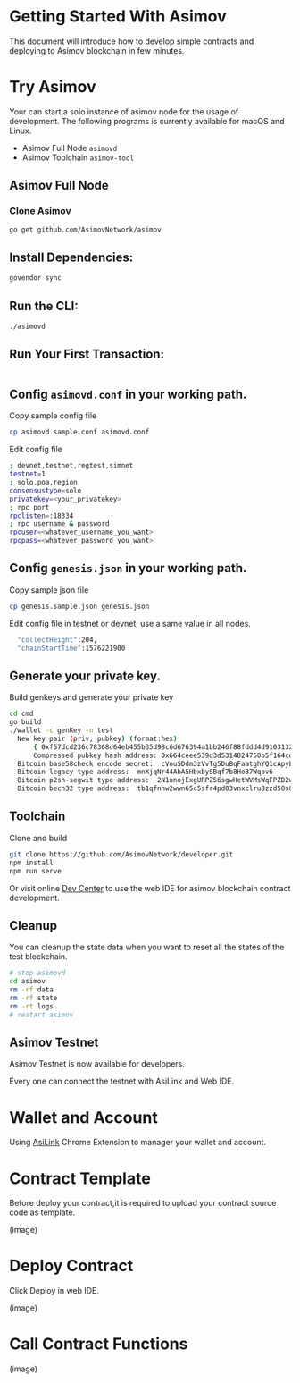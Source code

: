 <!-- toc -->

# Getting Started With Asimov

This document will introduce how to develop simple contracts and
deploying to Asimov blockchain in few minutes.

# Try Asimov

Your can start a solo instance of asimov node for the usage of
development. The following programs is currently available for macOS and
Linux.

- Asimov Full Node ```asimovd```
- Asimov Toolchain ```asimov-tool```

## Asimov Full Node

### Clone Asimov

```sh
go get github.com/AsimovNetwork/asimov
```

## Install Dependencies:
```sh
govendor sync
```

## Run the CLI:
```sh
./asimovd
```

## Run Your First Transaction:
```sh
```

## Config ```asimovd.conf``` in your working path.

Copy sample config file
```sh
cp asimovd.sample.conf asimovd.conf
```

Edit config file
```sh
; devnet,testnet,regtest,simnet
testnet=1
; solo,poa,region
consensustype=solo
privatekey=<your_privatekey>
; rpc port
rpclisten=:18334
; rpc username & password
rpcuser=<whatever_username_you_want>
rpcpass=<whatever_password_you_want>
```


## Config ```genesis.json``` in your working path.

Copy sample json file
```sh
cp genesis.sample.json genesis.json
```

Edit config file in testnet or devnet, use a same value in all nodes.
```sh
  "collectHeight":204,
  "chainStartTime":1576221900
```

## Generate your private key.

Build genkeys and generate your private key

```sh
cd cmd
go build
./wallet -c genKey -n test
  New key pair (priv, pubkey) (format:hex)
      { 0xf57dcd236c78368d64eb455b35d98c6d676394a1bb246f88fddd4d9103132729 , 0x020e470848be43cc2a9927af3ea9919e36a1e1b3319bc3845a31e1dcb5bcde79b8 }
      Compressed pubkey hash address: 0x664ceee539d3d5314824750b5f164cd8f8f87109b4
  Bitcoin base58check encode secret:  cVouSDdm3zVvTg5DuBqFaatghYQ1cApyEYBSdoSAyscmTCB5CK55
  Bitcoin legacy type address:  mnXjqNr44AbA5HbxbySBqf7b8Ho37Wqpv6
  Bitcoin p2sh-segwit type address:  2N1unojExgURPZ56sgwHetWVMsWqFPZD2wS
  Bitcoin bech32 type address:  tb1qfnhw2wwn65c5sfr4pd03vnxclru8zzd50s8fcy
```

## Toolchain

Clone and build

```sh
git clone https://github.com/AsimovNetwork/developer.git
npm install
npm run serve
```

Or visit online [Dev Center](https://developer.asimov.network) to use
the web IDE for asimov blockchain contract development.

## Cleanup

You can cleanup the state data when you want to reset all the states of
the test blockchain.

```sh
# stop asimovd
cd asimov
rm -rf data
rm -rf state
rm -rt logs
# restart asimov
```

## Asimov Testnet

Asimov Testnet is now available for developers.

Every one can connect the testnet with AsiLink and Web IDE.

# Wallet and Account

Using [AsiLink](https://www.asimov.network/wallet) Chrome Extension to
manager your wallet and account.

# Contract Template

Before deploy your contract,it is required to upload your contract
source code as template.

(image)

# Deploy Contract

Click Deploy in web IDE.

(image)

# Call Contract Functions

(image)

